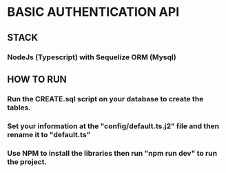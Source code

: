 # BASIC AUTHENTICATION API

## STACK

### NodeJs (Typescript) with Sequelize ORM (Mysql)

## HOW TO RUN

### Run the CREATE.sql script on your database to create the tables.

### Set your information at the "config/default.ts.j2" file and then rename it to "default.ts"

### Use NPM to install the libraries then run "npm run dev" to run the project.
